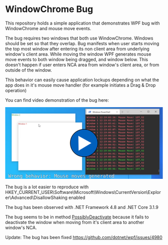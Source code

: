 # WindowChrome Bug

This repository holds a simple application that demonstrates WPF bug with WindowChrome and mouse move events.

The bug requires two windows that both use WindowChrome. Windows should be set 
so that they overlap. Bug manifests when user starts moving the top most window
after entering its non client area from underlying window's client area. 
While moving the window WPF generates mouse move events to both window being dragged, and window below. 
This doesn't happen if user enters NCA area from window's client area, or from outside of the window.

This behavior can easily cause application lockups depending on 
what the app does in it's mouse move handler (for example initiates a Drag & Drop operation)

You can find video demonstration of the bug here:

[![Preview](preview.png)](video.webm?raw=true)

The bug is a lot easier to reproduce with 
HKEY_CURRENT_USER\Software\Microsoft\Windows\CurrentVersion\Explorer\Advanced\DisallowShaking enabled

The bug has been observed with .NET Framework 4.8 and .NET Core 3.1.9

The bug seems to be in method 
[PossiblyDeactivate](https://github.com/dotnet/wpf/blob/f00f7adabea449ab91cdbd605b74bd7779a63e6b/src/Microsoft.DotNet.Wpf/src/PresentationCore/System/Windows/InterOp/HwndMouseInputProvider.cs#L894) 
because it fails to deactivate the window when moving from it's client area to another window's NCA.

Update: The bug has been fixed https://github.com/dotnet/wpf/issues/4980
